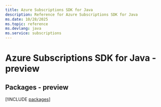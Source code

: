 ```yaml
---
title: Azure Subscriptions SDK for Java
description: Reference for Azure Subscriptions SDK for Java
ms.date: 10/28/2025
ms.topic: reference
ms.devlang: java
ms.service: subscriptions
---
```

# Azure Subscriptions SDK for Java - preview
## Packages - preview
[!INCLUDE [packages](subscriptions-index.md)]